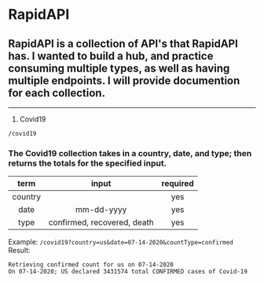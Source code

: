 # RapidAPI

## RapidAPI is a collection of API's that RapidAPI has.  I wanted to build a hub, and practice consuming multiple types, as well as having multiple endpoints.  I will provide documention for each collection.
---


1. Covid19

`/covid19`

### The Covid19 collection takes in a country, date, and type; then returns the totals for the specified input.
|term|input|required|
|:--:|:---:|:------:|
|country||yes|
|date|mm-dd-yyyy|yes|
|type|confirmed, recovered, death|yes|

Example:
`/covid19?country=us&date=07-14-2020&countType=confirmed`
Result:
```
Retrieving confirmed count for us on 07-14-2020
On 07-14-2020; US declared 3431574 total CONFIRMED cases of Covid-19
```

